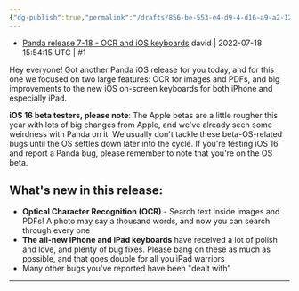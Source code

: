 ```yaml
---
{"dg-publish":true,"permalink":"/drafts/856-be-553-e4-d9-4-d16-a9-a2-12277-ff-4-b52-d/","dgHomeLink":true,"dgPassFrontmatter":false}
---
```


- [Panda release 7-18 - OCR and iOS keyboards](https://beta.bear.app/t/panda-release-7-18-ocr-and-ios-keyboards/2929)
david | 2022-07-18 15:54:15 UTC | #1

Hey everyone! Got another Panda iOS release for you today, and for this one we focused on two large features: OCR for images and PDFs, and big improvements to the new iOS on-screen keyboards for both iPhone and especially iPad.

**iOS 16 beta testers, please note**: The Apple betas are a little rougher this year with lots of big changes from Apple, and we've already seen some weirdness with Panda on it. We usually don't tackle these beta-OS-related bugs until the OS settles down later into the cycle. If you're testing iOS 16 and report a Panda bug, please remember to note that you're on the OS beta.

## What's new in this release:

- **Optical Character Recognition (OCR)** - Search text inside images and PDFs! A photo may say a thousand words, and now you can search through every one
- **The all-new iPhone and iPad keyboards** have received a lot of polish and love, and plenty of bug fixes. Please bang on these as much as possible, and that goes double for all you iPad warriors
- Many other bugs you’ve reported have been "dealt with”

-------------------------

